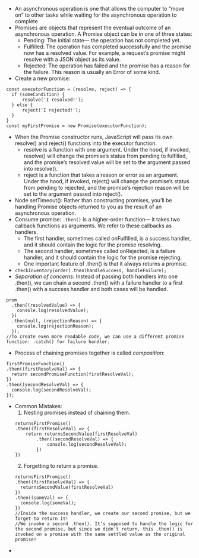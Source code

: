 - An asynchronous operation is one that allows the computer to “move on” to other tasks while waiting for the asynchronous operation to complete
- Promises are objects that represent the eventual outcome of an asynchronous operation. A Promise object can be in one of three states:
    - Pending: The initial state— the operation has not completed yet.
    - Fulfilled: The operation has completed successfully and the promise now has a resolved value. For example, a request’s promise might resolve with a JSON object as its value.
    - Rejected: The operation has failed and the promise has a reason for the failure. This reason is usually an Error of some kind.
- Create a new promise:
```
const executorFunction = (resolve, reject) => {
  if (someCondition) {
      resolve('I resolved!');
  } else {
      reject('I rejected!'); 
  }
}
const myFirstPromise = new Promise(executorFunction);
```
- When the Promise constructor runs, JavaScript will pass its own resolve() and reject() functions into the executor function.
    - resolve is a function with one argument. Under the hood, if invoked, resolve() will change the promise’s status from pending to fulfilled, and the promise’s resolved value will be set to the argument passed into resolve().
    - reject is a function that takes a reason or error as an argument. Under the hood, if invoked, reject() will change the promise’s status from pending to rejected, and the promise’s rejection reason will be set to the argument passed into reject().
- Node setTimeout(): Rather than constructing promises, you’ll be handling Promise objects returned to you as the result of an asynchronous operation.
- Consume promise: `.then()` is a higher-order function— it takes two callback functions as arguments. We refer to these callbacks as handlers. 
    - The first handler, sometimes called onFulfilled, is a success handler, and it should contain the logic for the promise resolving.
    - The second handler, sometimes called onRejected, is a failure handler, and it should contain the logic for the promise rejecting.
    - One important feature of .then() is that it always returns a promise. 
- `checkInventory(order).then(handleSuccess, handleFailure);`
- *Separation of concerns*: Instead of passing both handlers into one .then(), we can chain a second .then() with a failure handler to a first .then() with a success handler and both cases will be handled.
```
prom
  .then((resolvedValue) => {
    console.log(resolvedValue);
  })
  .then(null, (rejectionReason) => {
    console.log(rejectionReason);
  });
//To create even more readable code, we can use a different promise function: .catch() for failure handler.
```
- Process of chaining promises together is called *composition*:
```
firstPromiseFunction()
.then((firstResolveVal) => {
  return secondPromiseFunction(firstResolveVal);
})
.then((secondResolveVal) => {
  console.log(secondResolveVal);
});
```
- Common Mistakes:
    1. Nesting promises instead of chaining them.
    ```
    returnsFirstPromise()
    .then((firstResolveVal) => {
        return returnsSecondValue(firstResolveVal)
            .then((secondResolveVal) => {
                console.log(secondResolveVal);
            })
    })
    ```
    2. Forgetting to return a promise.
    ```
    returnsFirstPromise()
    .then((firstResolveVal) => {
      returnsSecondValue(firstResolveVal) 
    })
    .then((someVal) => {
      console.log(someVal);
    })
    //Inside the success handler, we create our second promise, but we forget to return it!
    //We invoke a second .then(). It’s supposed to handle the logic for the second promise, but since we didn’t return, this .then() is invoked on a promise with the same settled value as the original promise!
    ```
- 